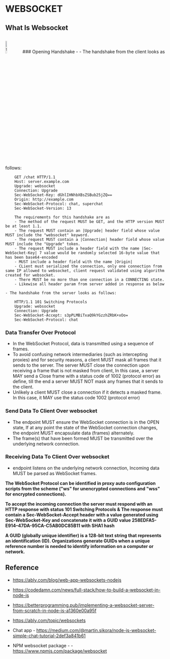 # WEBSOCKET

## What Is Websocket

## 

<img src="https://e7.pngegg.com/pngimages/115/523/png-clipart-product-design-brand-logo-font-demo-text-orange-thumbnail.png" width="10%" heigth="auto" alt="test"/>
### Opening Handshake -
    - The handshake from the client looks as follows:

        GET /chat HTTP/1.1
        Host: server.example.com
        Upgrade: websocket
        Connection: Upgrade
        Sec-WebSocket-Key: dGhlIHNhbXBsZSBub25jZQ==
        Origin: http://example.com
        Sec-WebSocket-Protocol: chat, superchat
        Sec-WebSocket-Version: 13
    
        The requirements for this handshake are as
        - The method of the request MUST be GET, and the HTTP version MUST be at least 1.1.
        - The request MUST contain an |Upgrade| header field whose value MUST include the "websocket" keyword.
        - The request MUST contain a |Connection| header field whose value MUST include the "Upgrade" token.
        - The request MUST include a header field with the name |Sec-WebSocket-Key| 7 value would be randomly selected 16-byte value that has been base64-encoded
        - MUST include a header field with the name |Origin|
        - CLient must serialized the connection, only one connection from same IP allowed to websocket, client request validated using algorithm created for websocket.
        - There MUST be no more than one connection in a CONNECTING state.
        - Likewise all header param from server added in response as below

    - The handshake from the server looks as follows:

        HTTP/1.1 101 Switching Protocols
        Upgrade: websocket
        Connection: Upgrade
        Sec-WebSocket-Accept: s3pPLMBiTxaQ9kYGzzhZRbK+xOo=
        Sec-WebSocket-Protocol: chat


### Data Transfer Over Protocol
   - In the WebSocket Protocol, data is transmitted using a sequence of frames.  
   - To avoid confusing network intermediaries (such as intercepting proxies) and for security reasons, a client MUST mask all frames that it
   sends to the server. The server MUST close the connection upon receiving a frame that is not masked from client, In this case, a server MAY send a Close
   frame with a status code of 1002 (protocol error) as define, till the end a server MUST NOT mask any frames that it sends to
   the client.  
   - Unlikely a client MUST close a connection if it detects a masked frame. In this case, it MAY use the status code 1002 (protocol
   error) 

### Send Data To Client Over websocket
   - The endpoint MUST ensure the WebSocket connection is in the OPEN state, If at any point the state of the WebSocket connection changes, the endpoint MUST encapsulate data (frames) alternately.
   - The frame(s) that have been formed MUST be transmitted over the underlying network connection.

### Receiving Data To Client Over websocket
   - endpoint listens on the underlying network connection, Incoming data MUST be parsed as WebSocket frames.

**The WebSocket Protocol can be identified in proxy auto configuration scripts from the scheme ("ws" for unencrypted connections and "wss" for encrypted connections).**

**To accept the incoming connection the server must respond with an HTTP response with status 101 Switching Protocols & The response must contain a Sec-WebSocket-Accept header with a value generated using Sec-WebSocket-Key and concatenate it with a GUID value 258EDFA5-E914–47DA-95CA-C5AB0DC85B11 with SHA1 hash**

**A GUID (globally unique identifier) is a 128-bit text string that represents an identification (ID). Organizations generate GUIDs when a unique reference number is needed to identify information on a computer or network.** 


## Reference
- https://ably.com/blog/web-app-websockets-nodejs

- https://codedamn.com/news/full-stack/how-to-build-a-websocket-in-node-js

- https://betterprogramming.pub/implementing-a-websocket-server-from-scratch-in-node-js-a1360e00a95f

- https://ably.com/topic/websockets
  
- Chat app - https://medium.com/@martin.sikora/node-js-websocket-simple-chat-tutorial-2def3a841b61


- NPM websocket package - 
      - https://www.npmjs.com/package/websocket

